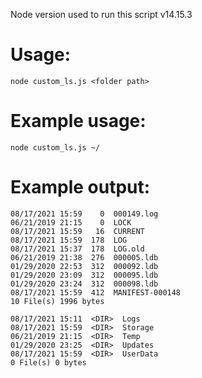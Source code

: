 Node version used to run this script v14.15.3

# Usage:
```
node custom_ls.js <folder path>
```
# Example usage:
```
node custom_ls.js ~/
```
# Example output:

```
08/17/2021 15:59    0  000149.log     
06/21/2019 21:15    0  LOCK           
08/17/2021 15:59   16  CURRENT        
08/17/2021 15:59  178  LOG            
08/17/2021 15:37  178  LOG.old        
06/21/2019 21:38  276  000005.ldb     
01/29/2020 22:53  312  000092.ldb     
01/29/2020 23:09  312  000095.ldb     
01/29/2020 23:24  312  000098.ldb     
08/17/2021 15:59  412  MANIFEST-000148
10 File(s) 1996 bytes
```

```
08/17/2021 15:11  <DIR>  Logs    
08/17/2021 15:59  <DIR>  Storage 
06/21/2019 21:15  <DIR>  Temp    
01/29/2020 23:25  <DIR>  Updates 
08/17/2021 15:59  <DIR>  UserData
0 File(s) 0 bytes
```